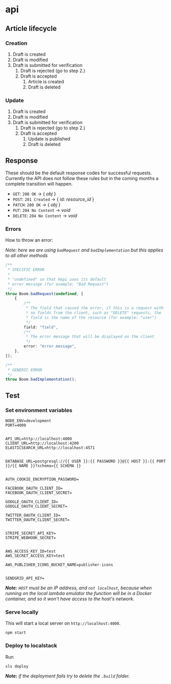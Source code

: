 # api

## Article lifecycle

### Creation

1. Draft is created
3. Draft is modified
4. Draft is submitted for verification
    1. Draft is rejected (go to step 2.)
    2. Draft is accepted
        1. Article is created
        2. Draft is deleted

### Update

1. Draft is created
2. Draft is modified
3. Draft is submitted for verification
    1. Draft is rejected (go to step 2.)
    2. Draft is accepted
        1. Update is published
        2. Draft is deleted

## Response

These should be the default response codes for successful requests.\
Currently the API does not follow these rules but in the coming months a complete transition will happen.

- `GET`: `200 OK` -> { *obj* }
- `POST`: `201 Created` -> { id: *resource_id* }
- `PATCH`: `200 OK` -> { *obj* }
- `PUT`: `204 No Content` -> *void*
- `DELETE`: `204 No Content` -> *void*

### Errors

How to throw an error:

*Note: here we are using `badRequest` and `badImplementation` but this applies to all other methods*

```typescript
/**
 * SPECIFIC ERROR
 * 
 * "undefined" so that Hapi uses its default
 * error message (for example: "Bad Request")
 */
throw Boom.badRequest(undefined, [
    {
        /**
         * The field that caused the error, if this is a request with
         * no fields from the client, such as "DELETE" requests, the
         * field is the name of the resource (for example: "user")
         */
        field: "field",
        /**
         * The error message that will be displayed on the client
         */
        error: "error message",
    },
]);

/**
 * GENERIC ERROR
 */
throw Boom.badImplementation();
```

## Test

### Set environment variables

```
NODE_ENV=development
PORT=4000


API_URL=http://localhost:4000
CLIENT_URL=http://localhost:4200
ELASTICSEARCH_URL=http://localhost:4571


DATABASE_URL=postgresql://{{ USER }}:{{ PASSWORD }}@{{ HOST }}:{{ PORT }}/{{ NAME }}?schema={{ SCHEMA }}


AUTH_COOKIE_ENCRYPTION_PASSWORD=

FACEBOOK_OAUTH_CLIENT_ID=
FACEBOOK_OAUTH_CLIENT_SECRET=

GOOGLE_OAUTH_CLIENT_ID=
GOOGLE_OAUTH_CLIENT_SECRET=

TWITTER_OAUTH_CLIENT_ID=
TWITTER_OAUTH_CLIENT_SECRET=


STRIPE_SECRET_API_KEY=
STRIPE_WEBHOOK_SECRET=


AWS_ACCESS_KEY_ID=test
AWS_SECRET_ACCESS_KEY=test

AWS_PUBLISHER_ICONS_BUCKET_NAME=publisher-icons


SENDGRID_API_KEY=
```

***Note:** `HOST` must be an IP address, and `not localhost`, because when running on the local lambda emulator the function will be in a Docker container, and so it won't have access to the host's network.*

### Serve locally

This will start a local server on `http://localhost:4000`.

```
npm start
```

### Deploy to localstack

Run

```
sls deploy
```

***Note:** if the deployment fails try to delete the `.build` folder.*

[nuntium]: https://github.com/nuntium-space/nuntium

